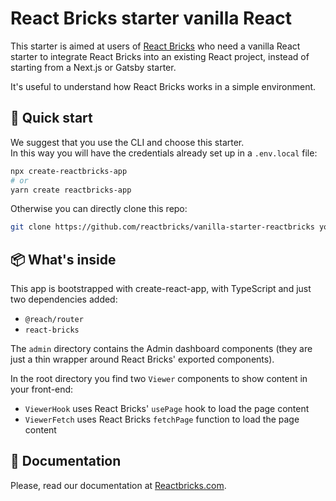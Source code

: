 # React Bricks starter vanilla React

This starter is aimed at users of [React Bricks](https://reactbricks.com) who need a vanilla React starter to integrate React Bricks into an existing React project, instead of starting from a Next.js or Gatsby starter.

It's useful to understand how React Bricks works in a simple environment.

## 🚀 Quick start

We suggest that you use the CLI and choose this starter.  
In this way you will have the credentials already set up in a `.env.local` file:

```bash
npx create-reactbricks-app
# or
yarn create reactbricks-app
```

Otherwise you can directly clone this repo:

```bash
git clone https://github.com/reactbricks/vanilla-starter-reactbricks your-project
```

## 📦 What's inside

This app is bootstrapped with create-react-app, with TypeScript and just two dependencies added:

- `@reach/router`
- `react-bricks`

The `admin` directory contains the Admin dashboard components (they are just a thin wrapper around React Bricks' exported components).

In the root directory you find two `Viewer` components to show content in your front-end:

- `ViewerHook` uses React Bricks' `usePage` hook to load the page content
- `ViewerFetch` uses React Bricks `fetchPage` function to load the page content

## 📖 Documentation

Please, read our documentation at [Reactbricks.com](https://reactbricks.com).

